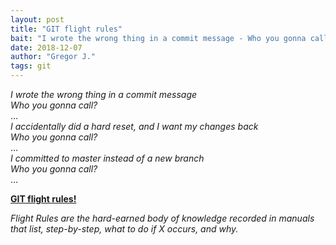 ```yaml
---
layout: post
title: "GIT flight rules"
bait: "I wrote the wrong thing in a commit message - Who you gonna call?"
date: 2018-12-07
author: "Gregor J."
tags: git
---
```


_I wrote the wrong thing in a commit message_   
_Who you gonna call?_   
...   
_I accidentally did a hard reset, and I want my changes back_   
_Who you gonna call?_   
...      
_I committed to master instead of a new branch_   
_Who you gonna call?_   
...   

[**GIT flight rules!**](https://github.com/k88hudson/git-flight-rules/blob/master/README.md)

_Flight Rules are the hard-earned body of knowledge recorded in manuals that list, step-by-step, what to do if X occurs, and why._
